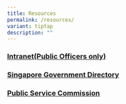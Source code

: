 ```yaml
---
title: Resources
permalink: /resources/
variant: tiptap
description: ""
---
```

<h3><a href="https://intranet.gov.sg" rel="noopener noreferrer nofollow" target="_blank">Intranet(Public Officers only)</a></h3><h3><a href="https://www.sgdi.gov.sg/ministries" rel="noopener noreferrer nofollow" target="_blank">Singapore Government Directory</a></h3><h3><a href="https://www.psc.gov.sg" rel="noopener noreferrer nofollow" target="_blank">Public Service Commission</a></h3><p></p>